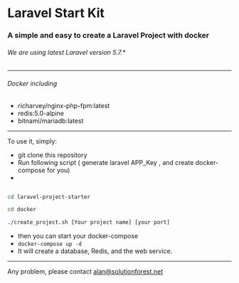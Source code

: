 # Laravel Start Kit
### A simple and easy to create a Laravel Project with docker
###### We are using latest Laravel version 5.7.*

---

###### Docker including
* richarvey/nginx-php-fpm:latest
* redis:5.0-alpine
* bitnami/mariadb:latest

---

To use it, simply:

* git clone this repository
* Run following script ( generate laravel APP_Key , and create docker-compose for you)
* 
```sh

cd laravel-project-starter

cd docker

./create_project.sh [Your project name] [your port]
```

* then you can start your docker-compose
* ``` docker-compose up -d ```
* It will create a database, Redis, and the web service.
---

Any problem, please contact alan@solutionforest.net
